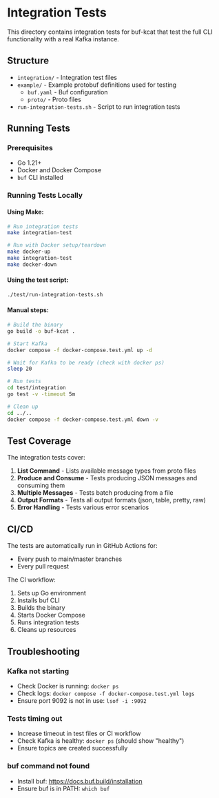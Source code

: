 # Integration Tests

This directory contains integration tests for buf-kcat that test the full CLI functionality with a real Kafka instance.

## Structure

- `integration/` - Integration test files
- `example/` - Example protobuf definitions used for testing
  - `buf.yaml` - Buf configuration
  - `proto/` - Proto files
- `run-integration-tests.sh` - Script to run integration tests

## Running Tests

### Prerequisites

- Go 1.21+
- Docker and Docker Compose
- `buf` CLI installed

### Running Tests Locally

#### Using Make:
```bash
# Run integration tests
make integration-test

# Run with Docker setup/teardown
make docker-up
make integration-test
make docker-down
```

#### Using the test script:
```bash
./test/run-integration-tests.sh
```

#### Manual steps:
```bash
# Build the binary
go build -o buf-kcat .

# Start Kafka
docker compose -f docker-compose.test.yml up -d

# Wait for Kafka to be ready (check with docker ps)
sleep 20

# Run tests
cd test/integration
go test -v -timeout 5m

# Clean up
cd ../..
docker compose -f docker-compose.test.yml down -v
```

## Test Coverage

The integration tests cover:

1. **List Command** - Lists available message types from proto files
2. **Produce and Consume** - Tests producing JSON messages and consuming them
3. **Multiple Messages** - Tests batch producing from a file
4. **Output Formats** - Tests all output formats (json, table, pretty, raw)
5. **Error Handling** - Tests various error scenarios

## CI/CD

The tests are automatically run in GitHub Actions for:
- Every push to main/master branches
- Every pull request

The CI workflow:
1. Sets up Go environment
2. Installs buf CLI
3. Builds the binary
4. Starts Docker Compose
5. Runs integration tests
6. Cleans up resources

## Troubleshooting

### Kafka not starting
- Check Docker is running: `docker ps`
- Check logs: `docker compose -f docker-compose.test.yml logs`
- Ensure port 9092 is not in use: `lsof -i :9092`

### Tests timing out
- Increase timeout in test files or CI workflow
- Check Kafka is healthy: `docker ps` (should show "healthy")
- Ensure topics are created successfully

### buf command not found
- Install buf: https://docs.buf.build/installation
- Ensure buf is in PATH: `which buf`